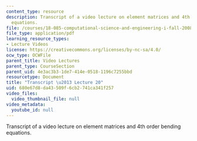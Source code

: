 ```yaml
---
content_type: resource
description: Transcript of a video lecture on element matrices and 4th order bending
  equations.
file: /courses/18-085-computational-science-and-engineering-i-fall-2008/680e67d8da43509f6cb2741ca341f257_18-085F08-L20.pdf
file_type: application/pdf
learning_resource_types:
- Lecture Videos
license: https://creativecommons.org/licenses/by-nc-sa/4.0/
ocw_type: OCWFile
parent_title: Video Lectures
parent_type: CourseSection
parent_uid: 4e3ac3b3-1de7-414e-0518-1196c7255bbd
resourcetype: Document
title: "Transcript \u2013 Lecture 20"
uid: 680e67d8-da43-509f-6cb2-741ca341f257
video_files:
  video_thumbnail_file: null
video_metadata:
  youtube_id: null
---
```

Transcript of a video lecture on element matrices and 4th order bending equations.
